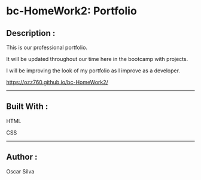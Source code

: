# bc-HomeWork2: Portfolio

## Description : 

This is our professional portfolio. 

It will be updated throughout our time here in the bootcamp with projects. 

I will be improving the look of my portfolio as I improve as a developer. 

 https://ozz760.github.io/bc-HomeWork2/

--- 
## Built With : 

HTML

CSS 

--- 

## Author : 
Oscar Silva 
